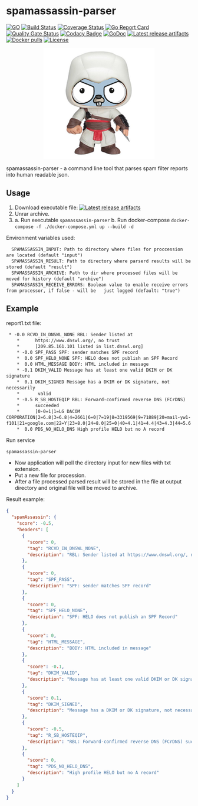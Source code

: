 # spamassassin-parser

[![GO](https://img.shields.io/github/go-mod/go-version/oleg-balunenko/spamassassin-parser)](https://golang.org/doc/devel/release.html)
[![Build Status](https://travis-ci.com/obalunenko/spamassassin-parser.svg?branch=master)](https://travis-ci.com/obalunenko/spamassassin-parser)
[![Coverage Status](https://coveralls.io/repos/github/obalunenko/spamassassin-parser/badge.svg?branch=master)](https://coveralls.io/github/obalunenko/spamassassin-parser?branch=master)
[![Go Report Card](https://goreportcard.com/badge/github.com/obalunenko/spamassassin-parser)](https://goreportcard.com/report/github.com/obalunenko/spamassassin-parser)
[![Quality Gate Status](https://sonarcloud.io/api/project_badges/measure?project=oleg-balunenko_spamassassin-parser&metric=alert_status)](https://sonarcloud.io/dashboard?id=oleg-balunenko_spamassassin-parser)
[![Codacy Badge](https://api.codacy.com/project/badge/Grade/8847ad100b3f415fa419430a58de1a2d)](https://www.codacy.com/manual/oleg.balunenko/spamassassin-parser?utm_source=github.com&amp;utm_medium=referral&amp;utm_content=oleg-balunenko/spamassassin-parser&amp;utm_campaign=Badge_Grade)
[![GoDoc](https://godoc.org/github.com/obalunenko/spamassassin-parser?status.svg)](https://godoc.org/github.com/obalunenko/spamassassin-parser)
[![Latest release artifacts](https://img.shields.io/github/v/release/obalunenko/spamassassin-parser)](https://github.com/obalunenko/spamassassin-parser/releases/latest)
[![Docker pulls](https://img.shields.io/docker/pulls/olegbalunenko/spamassassin-parser)](https://hub.docker.com/r/olegbalunenko/spamassassin-parser)
[![License](https://img.shields.io/github/license/obalunenko/spamassassin-parser)](/LICENSE)

<p align="center">
  <img src="https://github.com/obalunenko/spamassassin-parser/blob/master/.github/images/assassingopher.png" alt="" width="300">
  <br>
</p>

spamassassin-parser - a command line tool that parses spam filter reports into human readable json.

## Usage

1. Download executable file: [![Latest release artifacts](https://img.shields.io/github/v/release/obalunenko/spamassassin-parser)](https://github.com/obalunenko/spamassassin-parser/releases/latest)
2. Unrar archive.
3. a. Run executable `spamassassin-parser`
   b. Run docker-compose `docker-compose -f ./docker-compose.yml up --build -d`

Environment variables used:

```env
  SPAMASSASSIN_INPUT: Path to directory where files for proccession are located (default "input")
  SPAMASSASSIN_RESULT: Path to directory where parserd results will be stored (default "result")
  SPAMASSASSIN_ARCHIVE: Path to dir where processed files will be moved for history (default "archive")
  SPAMASSASSIN_RECEIVE_ERRORS: Boolean value to enable receive errors from processor, if false - will be   just logged (default: "true")
```

## Example

report1.txt file:

```text
 * -0.0 RCVD_IN_DNSWL_NONE RBL: Sender listed at
    *      https://www.dnswl.org/, no trust
    *      [209.85.161.101 listed in list.dnswl.org]
    * -0.0 SPF_PASS SPF: sender matches SPF record
    *  0.0 SPF_HELO_NONE SPF: HELO does not publish an SPF Record
    *  0.0 HTML_MESSAGE BODY: HTML included in message
    * -0.1 DKIM_VALID Message has at least one valid DKIM or DK signature
    *  0.1 DKIM_SIGNED Message has a DKIM or DK signature, not necessarily
    *       valid
    * -0.5 R_SB_HOSTEQIP RBL: Forward-confirmed reverse DNS (FCrDNS)
    *      succeeded
    *      [0-0=1|1=LG DACOM CORPORATION|2=6.8|3=6.8|4=2661|6=0|7=19|8=3319569|9=71889|20=mail-yw1-f101|21=google.com|22=Y|23=8.0|24=8.0|25=0|40=4.1|41=4.4|43=4.3|44=5.6|45=N|46=18|48=24|53=US|54=-97.822|55=37.751|56=1000|57=1571272183]
    *  0.0 PDS_NO_HELO_DNS High profile HELO but no A record
```

Run service

```bash
spamassassin-parser
```

- Now application will poll the directory input for new files with txt extension.
- Put a new file for procession.
- After a file processed parsed result will be stored in the file at output directory and original file will be moved to archive.

Result example:

```json
{
  "spamAssassin": {
    "score": -0.5,
    "headers": [
      {
        "score": 0,
        "tag": "RCVD_IN_DNSWL_NONE",
        "description": "RBL: Sender listed at https://www.dnswl.org/, no trust [209.85.161.101 listed in list.dnswl.org]"
      },
      {
        "score": 0,
        "tag": "SPF_PASS",
        "description": "SPF: sender matches SPF record"
      },
      {
        "score": 0,
        "tag": "SPF_HELO_NONE",
        "description": "SPF: HELO does not publish an SPF Record"
      },
      {
        "score": 0,
        "tag": "HTML_MESSAGE",
        "description": "BODY: HTML included in message"
      },
      {
        "score": -0.1,
        "tag": "DKIM_VALID",
        "description": "Message has at least one valid DKIM or DK signature"
      },
      {
        "score": 0.1,
        "tag": "DKIM_SIGNED",
        "description": "Message has a DKIM or DK signature, not necessarily valid"
      },
      {
        "score": -0.5,
        "tag": "R_SB_HOSTEQIP",
        "description": "RBL: Forward-confirmed reverse DNS (FCrDNS) succeeded [0-0=1|1=LG DACOM CORPORATION|2=6.8|3=6.8|4=2661|6=0|7=19|8=3319569|9=71889|20=mail-yw1-f101|21=google.com|22=Y|23=8.0|24=8.0|25=0|40=4.1|41=4.4|43=4.3|44=5.6|45=N|46=18|48=24|53=US|54=-97.822|55=37.751|56=1000|57=1571272183]"
      },
      {
        "score": 0,
        "tag": "PDS_NO_HELO_DNS",
        "description": "High profile HELO but no A record"
      }
    ]
  }
}
```
